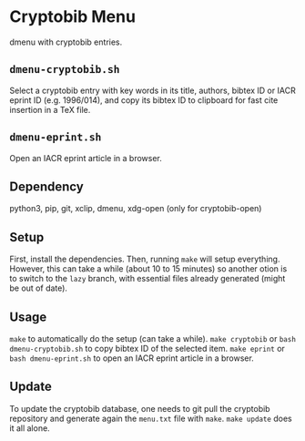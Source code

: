 # Cryptobib Menu

dmenu with cryptobib entries.

## `dmenu-cryptobib.sh`
Select a cryptobib entry with key words in its title, authors, bibtex ID or IACR
eprint ID (e.g. 1996/014), and copy its bibtex ID to clipboard for fast
cite insertion in a TeX file.

## `dmenu-eprint.sh`
Open an IACR eprint article in a browser.

## Dependency
python3, pip, git, xclip, dmenu, xdg-open (only for cryptobib-open)

## Setup
First, install the dependencies.
Then, running `make` will setup everything.
However, this can take a while (about 10 to 15 minutes) so another otion is to
switch to the `lazy` branch, with essential files already generated (might be
out of date).

## Usage
`make` to automatically do the setup (can take a while).
`make cryptobib` or `bash dmenu-cryptobib.sh` to copy bibtex ID of the selected item.
`make eprint` or `bash dmenu-eprint.sh` to open an IACR eprint article in a browser.

## Update
To update the cryptobib database, one needs to git pull the cryptobib repository
and generate again the `menu.txt` file with `make`.
`make update` does it all alone.
